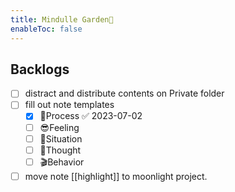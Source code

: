 ```yaml
---
title: Mindulle Garden🌱
enableToc: false
---
```

## Backlogs
- [ ] distract and distribute contents on Private folder
- [ ] fill out note templates
	- [x] 🚠Process ✅ 2023-07-02
	- [ ] 😎Feeling
	- [ ] 🦨Situation
	- [ ] 💭Thought
	- [ ] 🎬Behavior
- [ ] move note [[highlight]] to moonlight project.